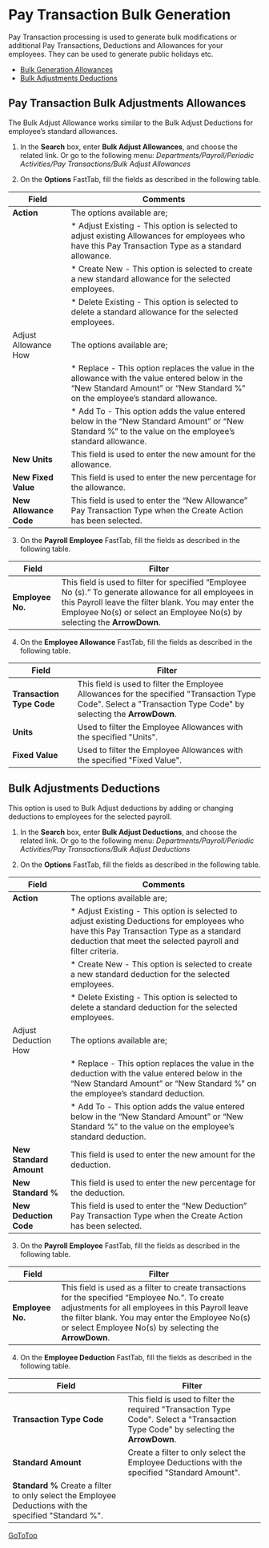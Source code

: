# Pay Transaction Bulk Generation 
Pay Transaction processing is used to generate bulk modifications or additional Pay Transactions, Deductions and Allowances for your employees.  They can be used to generate public holidays etc.

*	[Bulk Generation Allowances](#pay-transaction-bulk-adjustments-allowances)
*	[Bulk Adjustments Deductions](#bulk-adjustments-deductions)

## Pay Transaction Bulk Adjustments Allowances
The Bulk Adjust Allowance works similar to the Bulk Adjust Deductions for employee’s standard allowances.

1.  In the **Search** box, enter **Bulk Adjust Allowances**, and choose the related link.  Or go to the following menu: *Departments/Payroll/Periodic Activities/Pay Transactions/Bulk Adjust Allowances*
 
2.  On the **Options** FastTab, fill the fields as described in the following table.

|Field|	Comments|
|---|---|
|**Action**|The options available are;|
||*	Adjust Existing - This option is selected to adjust existing Allowances for employees who have this Pay Transaction Type as a standard allowance.|
||*	Create New - This option is selected to create a new standard allowance for the selected employees.|
||*	Delete Existing - This option is selected to delete a standard allowance for the selected employees.|
|Adjust Allowance How|	The options available are;|
||*	Replace - This option replaces the value in the allowance with the value entered below in the “New Standard Amount” or “New Standard %” on the employee’s standard allowance.|
||*	Add To - This option adds the value entered below in the “New Standard Amount” or “New Standard %” to the value on the employee’s standard allowance.|
|**New Units**|	This field is used to enter the new amount for the allowance.|
|**New Fixed Value**|	This field is used to enter the new percentage for the allowance.|
|**New Allowance Code**|This field is used to enter the “New Allowance” Pay Transaction Type when the Create Action has been selected.

3.  On the **Payroll Employee** FastTab, fill the fields as described in the following table.

|Field	|Filter|
|---|---|
|**Employee No.**|	This field is used to filter for specified “Employee No (s).”  To generate allowance for all employees in this Payroll leave the filter blank.  You may enter the Employee No(s) or select an Employee No(s) by selecting the **ArrowDown**.|

4.  On the **Employee Allowance** FastTab, fill the fields as described in the following table.

|Field	|Filter|
|---|---|
|**Transaction Type Code**|	This field is used to filter the Employee Allowances for the specified "Transaction Type Code".  Select a "Transaction Type Code" by selecting the **ArrowDown**.|
|**Units**|	Used to filter the Employee Allowances with the specified "Units".|
|**Fixed Value**|Used to filter the Employee Allowances with the specified "Fixed Value".|



## Bulk Adjustments Deductions

This option is used to Bulk Adjust deductions by adding or changing deductions to employees for the selected payroll.

1.  In the **Search** box, enter **Bulk Adjust Deductions**, and choose the related link.  Or go to the following menu: *Departments/Payroll/Periodic Activities/Pay Transactions/Bulk Adjust Deductions*
 
2.  On the **Options** FastTab, fill the fields as described in the following table.

|Field	|Comments|
|---|---|
|**Action**|The options available are;|
||*	Adjust Existing - This option is selected to adjust existing Deductions for employees who have this Pay Transaction Type as a standard deduction that meet the selected payroll and filter criteria.|
||*	Create New - This option is selected to create a new standard deduction for the selected employees.|
||*	Delete Existing - This option is selected to delete a standard deduction for the selected employees.|
|Adjust Deduction How|	The options available are;|
||*	Replace - This option replaces the value in the deduction with the value entered below in the “New Standard Amount” or “New Standard %” on the employee’s standard deduction.|
||*	Add To - This option adds the value entered below in the “New Standard Amount” or “New Standard %” to the value on the employee’s standard deduction.|
|**New Standard Amount**|	This field is used to enter the new amount for the deduction.|
|**New Standard %**|	This field is used to enter the new percentage for the deduction.|
|**New Deduction Code**|	This field is used to enter the “New Deduction” Pay Transaction Type when the Create Action has been selected.|


3.  On the **Payroll Employee** FastTab, fill the fields as described in the following table.

|Field|	Filter|
|---|---|
|**Employee No.**|	This field is used as a filter to create transactions for the specified “Employee No.”. To create adjustments for all employees in this Payroll leave the filter blank. You may enter the Employee No(s) or select Employee No(s) by selecting the **ArrowDown**.|

4.  On the **Employee Deduction** FastTab, fill the fields as described in the following table.

|Field|	Filter|
|---|---|
|**Transaction Type Code**|	This field is used to filter the required "Transaction Type Code".  Select a "Transaction Type Code" by selecting the **ArrowDown**.|
|**Standard Amount**|	Create a filter to only select the Employee Deductions with the specified "Standard Amount".|
|**Standard %**	Create a filter to only select the Employee Deductions with the specified "Standard %".|


[GoToTop](#pay-transaction-bulk-generation)

